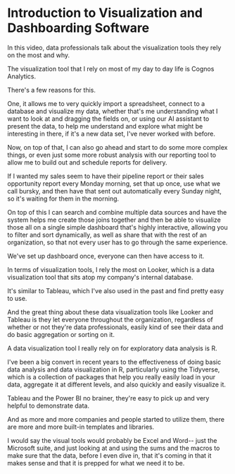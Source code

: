# Introduction to Visualization and Dashboarding Software

In this video, data professionals talk about the visualization tools they rely on the most and why.

The visualization tool that I rely on most of my day to day life is Cognos Analytics. 

There's a few reasons for this. 

One, it allows me to very quickly import a spreadsheet, connect to a database and visualize my data, whether that's me understanding what I want to look at and dragging the fields on, or using our AI assistant to present the data, to help me understand and explore what might be interesting in there, if it's a new data set, I've never worked with before.

Now, on top of that, I can also go ahead and start to do some more complex things, or even just some more robust analysis with our reporting tool to allow me to build out and schedule reports for delivery.

If I wanted my sales seem to have their pipeline report or their sales opportunity report every Monday morning, set that up once, use what we call bursky, and then have that sent out automatically every Sunday night, so it's waiting for them in the morning.

On top of this I can search and combine multiple data sources and have the system helps me create those joins together and then be able to visualize those all on a single simple dashboard that's highly interactive, allowing you to filter and sort dynamically, as well as share that with the rest of an organization, so that not every user has to go through the same experience.

We've set up dashboard once, everyone can then have access to it.

In terms of visualization tools, I rely the most on Looker, which is a data visualization tool that sits atop my company's internal database. 

It's similar to Tableau, which I've also used in the past and find pretty easy to use. 

And the great thing about these data visualization tools like Looker and Tableau is they let everyone throughout the organization, regardless of whether or not they're data professionals, easily kind of see their data and do basic aggregation or sorting on it. 

A data visualization tool I really rely on for exploratory data analysis is R. 

I've been a big convert in recent years to the effectiveness of doing basic data analysis and data visualization in R, particularly using the Tidyverse, which is a collection of packages that help you really easily load in your data, aggregate it at different levels, and also quickly and easily visualize it.

Tableau and the Power BI no brainer, they're easy to pick up and very helpful to demonstrate data.

And as more and more companies and people started to utilize them, there are more and more built-in templates and libraries.

I would say the visual tools would probably be Excel and Word-- just the Microsoft suite, and just looking at and using the sums and the macros to make sure that the data, before I even dive in, that it's coming in that it makes sense and that it is prepped for what we need it to be. 